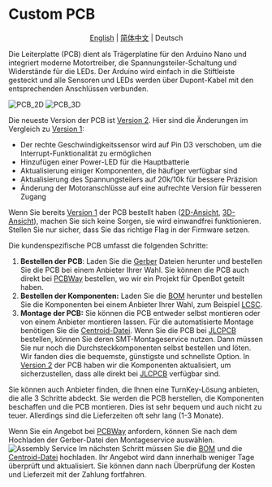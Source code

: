 # Custom PCB

<p align="center">
  <a href="README.md">English</a> |
  <a href="README_CN.md">简体中文</a> |
  <span>Deutsch</span>
</p>

Die Leiterplatte (PCB) dient als Trägerplatine für den Arduino Nano und integriert moderne Motortreiber, die Spannungsteiler-Schaltung und Widerstände für die LEDs. Der Arduino wird einfach in die Stiftleiste gesteckt und alle Sensoren und LEDs werden über Dupont-Kabel mit den entsprechenden Anschlüssen verbunden.

![PCB_2D](../../../docs/images/pcb_2d_v2.png)
![PCB_3D](../../../docs/images/pcb_3d_v2.png)

Die neueste Version der PCB ist [Version 2](v2). Hier sind die Änderungen im Vergleich zu [Version 1](v1):

- Der rechte Geschwindigkeitssensor wird auf Pin D3 verschoben, um die Interrupt-Funktionalität zu ermöglichen
- Hinzufügen einer Power-LED für die Hauptbatterie
- Aktualisierung einiger Komponenten, die häufiger verfügbar sind
- Aktualisierung des Spannungsteilers auf 20k/10k für bessere Präzision
- Änderung der Motoranschlüsse auf eine aufrechte Version für besseren Zugang

Wenn Sie bereits [Version 1](v1) der PCB bestellt haben ([2D-Ansicht](../../../docs/images/pcb_2d_v1.png), [3D-Ansicht](../../../docs/images/pcb_3d_v1.png)), machen Sie sich keine Sorgen, sie wird einwandfrei funktionieren. Stellen Sie nur sicher, dass Sie das richtige Flag in der Firmware setzen.

Die kundenspezifische PCB umfasst die folgenden Schritte:

1) **Bestellen der PCB**: Laden Sie die [Gerber](v2/gerber_v2.zip) Dateien herunter und bestellen Sie die PCB bei einem Anbieter Ihrer Wahl. Sie können die PCB auch direkt bei [PCBWay](https://www.pcbway.com/project/shareproject/OpenBot__Turning_Smartphones_into_Robots.html) bestellen, wo wir ein Projekt für OpenBot geteilt haben.
2) **Bestellen der Komponenten:** Laden Sie die [BOM](v2/BOM_v2.csv) herunter und bestellen Sie die Komponenten bei einem Anbieter Ihrer Wahl, zum Beispiel [LCSC](https://lcsc.com).
3) **Montage der PCB:** Sie können die PCB entweder selbst montieren oder von einem Anbieter montieren lassen. Für die automatisierte Montage benötigen Sie die [Centroid-Datei](v2/centroid_file_v2.csv). Wenn Sie die PCB bei [JLCPCB](https://jlcpcb.com/) bestellen, können Sie deren SMT-Montageservice nutzen. Dann müssen Sie nur noch die Durchsteckkomponenten selbst bestellen und löten. Wir fanden dies die bequemste, günstigste und schnellste Option. In [Version 2](v2) der PCB haben wir die Komponenten aktualisiert, um sicherzustellen, dass alle direkt bei [JLCPCB](https://jlcpcb.com/) verfügbar sind.

Sie können auch Anbieter finden, die Ihnen eine TurnKey-Lösung anbieten, die alle 3 Schritte abdeckt. Sie werden die PCB herstellen, die Komponenten beschaffen und die PCB montieren. Dies ist sehr bequem und auch nicht zu teuer. Allerdings sind die Lieferzeiten oft sehr lang (1-3 Monate).

Wenn Sie ein Angebot bei [PCBWay](https://www.pcbway.com/orderonline.aspx) anfordern, können Sie nach dem Hochladen der Gerber-Datei den Montageservice auswählen.
![Assembly Service](../../../docs/images/assembly_service.jpg)
Im nächsten Schritt müssen Sie die [BOM](v2/BOM_v2.csv) und die [Centroid-Datei](v2/centroid_file_v2.csv) hochladen. Ihr Angebot wird dann innerhalb weniger Tage überprüft und aktualisiert. Sie können dann nach Überprüfung der Kosten und Lieferzeit mit der Zahlung fortfahren.
